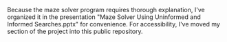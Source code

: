 Because the maze solver program requires thorough explanation, I've organized it in the presentation "Maze Solver Using Uninformed and Informed Searches.pptx" for convenience. For accessibility, I've moved my section of the project into this public repository.
